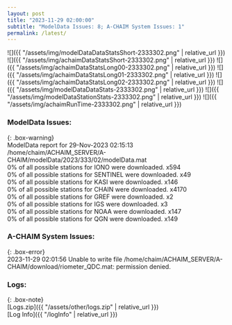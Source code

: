 ```yaml
---
layout: post
title: "2023-11-29 02:00:00"
subtitle: "ModelData Issues: 8; A-CHAIM System Issues: 1"
permalink: /latest/
---
```


![]({{ "/assets/img/modelDataDataStatsShort-2333302.png" | relative_url }})
![]({{ "/assets/img/achaimDataStatsShort-2333302.png" | relative_url }})
![]({{ "/assets/img/achaimDataStatsLong00-2333302.png" | relative_url }})
![]({{ "/assets/img/achaimDataStatsLong01-2333302.png" | relative_url }})
![]({{ "/assets/img/achaimDataStatsLong02-2333302.png" | relative_url }})
![]({{ "/assets/img/modelDataDataStats-2333302.png" | relative_url }})
![]({{ "/assets/img/modelDataStationStats-2333302.png" | relative_url }})
![]({{ "/assets/img/achaimRunTime-2333302.png" | relative_url }})


### ModelData Issues:  
  
{: .box-warning}  
 ModelData report for 29-Nov-2023 02:15:13   
 /home/chaim/ACHAIM_SERVER/A-CHAIM/modelData/2023/333/02/modelData.mat   
 0% of all possible stations for IONO were downloaded. x594   
 0% of all possible stations for SENTINEL were downloaded. x49   
 0% of all possible stations for KASI were downloaded. x146   
 0% of all possible stations for CHAIN were downloaded. x4170   
 0% of all possible stations for GREF were downloaded. x2   
 0% of all possible stations for IGS were downloaded. x3   
 0% of all possible stations for NOAA were downloaded. x147   
 0% of all possible stations for QGN were downloaded. x149   
  
### A-CHAIM System Issues:  
  
{: .box-error}  
2023-11-29 02:01:56 Unable to write file /home/chaim/ACHAIM_SERVER/A-CHAIM/download/riometer_QDC.mat: permission denied.  

### Logs:  
  
{: .box-note}  
[Logs.zip]({{ "/assets/other/logs.zip" | relative_url }})  
[Log Info]({{ "/logInfo" | relative_url }})  
